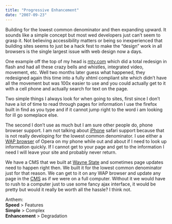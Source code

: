 ```yaml
---
title: "Progressive Enhancement"
date: "2007-09-23"
---
```


Building for the lowest common denominator and then expanding upward. It sounds like a simple concept but most wed developers just can’t seem to grasp it. Not believing accessibility matters or being so inexperienced that building sites seems to just be a hack fest to make the “design” work in all browsers is the single largest issue with web design now a days.

One example off the top of my head is [mtv.com](http://mtv.com/.com) which did a total redesign in flash and had all these crazy bells and whistles, integrated video, movement, etc. Well two months later guess what happened, they redesigned again this time into a fully xhtml compliant site which didn’t have all the movement but was 100x easier to use and you could actually get to it with a cell phone and actually search for text on the page.

Two simple things I always look for when going to sites, first since I don’t have a lot of time to read through pages for information I use the firefox built in find as you type and if it cannot jump right to the word i am looking for ill go someplace else.

The second I don’t use as much but I am sure other people do, phone browser support. I am not talking about [iPhone](http://www.apple.com/iphone/) safari support because that is not really developing for the lowest common denominator. I use either a [WAP browser](http://en.wikipedia.org/wiki/Wireless_Application_Protocol) of Opera on my phone while out and about if I need to look up information quickly. If I cannot get to your page and get to the information I need I will leave your site and probably never return.

We have a CMS that we built at [Wayne State](http://wayne.edu/) and sometimes page updates need to happen right then. We built it for the lowest common denominator just for that reason. We can get to it on any WAP browser and update any page in the [CMS](http://wcs.wayne.edu/portfolio/) as if we were on a full computer. Without it we would have to rush to a computer just to use some fancy ajax interface, it would be pretty but would it really be worth all the hassle? I think not.

Anthem:  
**Speed** > Features  
**Simple** > Complex  
**Enhancement** > Degradation
